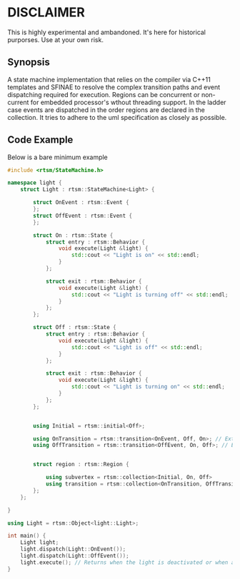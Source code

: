# DISCLAIMER
This is highly experimental and ambandoned. It's here for historical purporses. Use at your own risk.

## Synopsis

A state machine implementation that relies on the compiler via C++11 templates and SFINAE to resolve the complex 
transition paths and event dispatching required for execution. Regions can be concurrent or non-current for embedded processor's wthout threading support. In the ladder case events are dispatched in the order regions are declared in the collection. It tries to adhere to the uml specification as closely as possible.

## Code Example
Below is a bare minimum example
```cpp
#include <rtsm/StateMachine.h>

namespace light {
    struct Light : rtsm::StateMachine<Light> {

        struct OnEvent : rtsm::Event {
        };
        struct OffEvent : rtsm::Event {
        };

        struct On : rtsm::State {
            struct entry : rtsm::Behavior {
                void execute(Light &light) {
                    std::cout << "Light is on" << std::endl;
                }
            };

            struct exit : rtsm::Behavior {
                void execute(Light &light) {
                    std::cout << "Light is turning off" << std::endl;
                }
            };
        };

        struct Off : rtsm::State {
            struct entry : rtsm::Behavior {
                void execute(Light &light) {
                    std::cout << "Light is off" << std::endl;
                }
            };

            struct exit : rtsm::Behavior {
                void execute(Light &light) {
                    std::cout << "Light is turning on" << std::endl;
                }
            };
        };


        using Initial = rtsm::initial<Off>;

        using OnTransition = rtsm::transition<OnEvent, Off, On>; // External transition
        using OffTransition = rtsm::transition<OffEvent, On, Off>; // External transition


        struct region : rtsm::Region {

            using subvertex = rtsm::collection<Initial, On, Off>
            using transition = rtsm::collection<OnTransition, OffTransition, BlinkTransition>;
        };
    };

}

using Light = rtsm::Object<light::Light>;

int main() {
    Light light;
    light.dispatch(Light::OnEvent());
    light.dispatch(Light::OffEvent());
    light.execute(); // Returns when the light is deactivated or when a FinalState is reached
}

```



